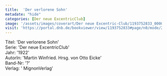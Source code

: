 ```yaml
---
title:  'Der verlorene Sohn'
metadate: "hide"
categories: [Der neue ExcentricClub]
image: '/assets/images/coverart/Der neue Excentric-Club/1193752833_00000010.jpg'
visit: 'https://portal.dnb.de/bookviewer/view/1193752833#page/n0/mode/2up'
---
```

Titel: 'Der verlorene Sohn' <br>
Serie: 'Der neue ExcentricClub' <br>
Jahr: '1922' <br>
AutorIn: 'Martin Winfried. Hrsg. von Otto Eicke' <br>
Band-Nr: '?' <br>
Verlag: ' MignonVerlag'